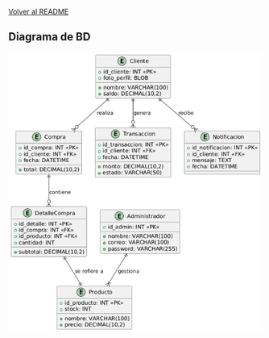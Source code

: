 [Volver al README](https://github.com/Vaniirea/Proyecto-FaceMarket/blob/main/README.md)

## Diagrama de BD
![Diagrama de BD](https://github.com/Vaniirea/Proyecto-FaceMarket/blob/main/images/Diagrama%20de%20BD.png)
